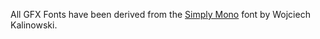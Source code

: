 All GFX Fonts have been derived from the [Simply Mono](https://www.1001fonts.com/simply-mono-font.html) font by Wojciech Kalinowski.